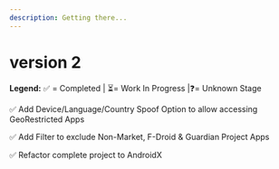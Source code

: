 ```yaml
---
description: Getting there...
---
```


# version 2

**Legend:** ✅ = Completed​ \| ⏳= Work In Progress​ \|❓= Unknown Stage​​

✅ Add Device/Language/Country Spoof Option to allow accessing GeoRestricted Apps​

✅ Add Filter to exclude Non-Market, F-Droid & Guardian Project Apps​

✅ Refactor complete project to AndroidX​

